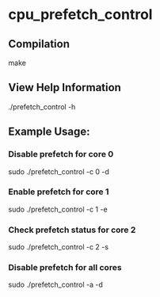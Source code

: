 # cpu_prefetch_control

## Compilation
make

## View Help Information
./prefetch_control -h

## Example Usage:
### Disable prefetch for core 0
sudo ./prefetch_control -c 0 -d

### Enable prefetch for core 1
sudo ./prefetch_control -c 1 -e

### Check prefetch status for core 2
sudo ./prefetch_control -c 2 -s

### Disable prefetch for all cores
sudo ./prefetch_control -a -d